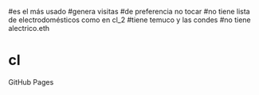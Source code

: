 #es el más usado
#genera visitas
#de preferencia no tocar
#no tiene lista de electrodomésticos como en cl_2
#tiene temuco y las condes
#no tiene alectrico.eth
# cl
GitHub Pages
